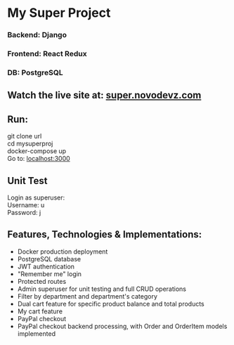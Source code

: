 # My Super Project

### Backend: Django

### Frontend: React Redux

### DB: PostgreSQL

## Watch the live site at: [super.novodevz.com](https://super.novodevz.com)

## Run:

git clone url  
cd mysuperproj  
docker-compose up  
Go to: [localhost:3000](localhost:3000)

## Unit Test

Login as superuser:  
Username: u  
Password: j

## Features, Technologies & Implementations:

- Docker production deployment
- PostgreSQL database
- JWT authentication
- "Remember me" login
- Protected routes
- Admin superuser for unit testing and full CRUD operations
- Filter by department and department's category
- Dual cart feature for specific product balance and total products
- My cart feature
- PayPal checkout
- PayPal checkout backend processing, with Order and OrderItem models implemented
